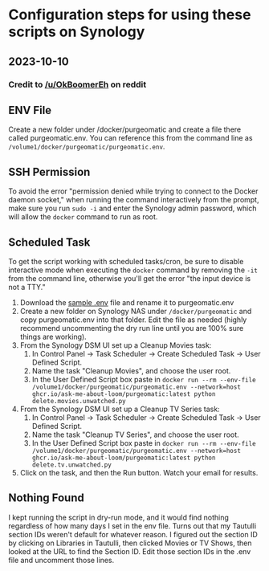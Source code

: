 # Configuration steps for using these scripts on Synology
## 2023-10-10
### Credit to [/u/OkBoomerEh](https://www.reddit.com/user/OkBoomerEh) on reddit

## ENV File

Create a new folder under /docker/purgeomatic and create a file there called purgeomatic.env. You can reference this from the command line as `/volume1/docker/purgeomatic/purgeomatic.env`.

## SSH Permission

To avoid the error "permission denied while trying to connect to the Docker daemon socket," when running the command interactively from the prompt, make sure you run `sudo -i` and enter the Synology admin password, which will allow the `docker` command to run as root.

## Scheduled Task

To get the script working with scheduled tasks/cron, be sure to disable interactive mode when executing the `docker` command by removing the `-it` from the command line, otherwise you'll get the error "the input device is not a TTY."

1. Download the [sample .env](https://github.com/ASK-ME-ABOUT-LOOM/purgeomatic/blob/main/.env.example) file and rename it to purgeomatic.env
2. Create a new folder on Synology NAS under `/docker/purgeomatic` and copy purgeomatic.env into that folder. Edit the file as needed (highly recommend uncommenting the dry run line until you are 100% sure things are working).
3. From the Synology DSM UI set up a Cleanup Movies task:
   1. In Control Panel &rarr; Task Scheduler &rarr; Create Scheduled Task &rarr; User Defined Script.
   2. Name the task "Cleanup Movies", and choose the user root.
   3. In the User Defined Script box paste in `docker run --rm --env-file /volume1/docker/purgeomatic/purgeomatic.env --network=host ghcr.io/ask-me-about-loom/purgeomatic:latest python delete.movies.unwatched.py`
4. From the Synology DSM UI set up a Cleanup TV Series task:
   1. In Control Panel &rarr; Task Scheduler &rarr; Create Scheduled Task &rarr; User Defined Script.
   2. Name the task "Cleanup TV Series", and choose the user root.
   3. In the User Defined Script box paste in `docker run --rm --env-file /volume1/docker/purgeomatic/purgeomatic.env --network=host ghcr.io/ask-me-about-loom/purgeomatic:latest python delete.tv.unwatched.py`
5. Click on the task, and then the Run button.  Watch your email for results.

## Nothing Found

I kept running the script in dry-run mode, and it would find nothing regardless of how many days I set in the env file. Turns out that my Tautulli section IDs weren't default for whatever reason. I figured out the section ID by clicking on Libraries in Tautulli, then clicked Movies or TV Shows, then looked at the URL to find the Section ID. Edit those section IDs in the .env file and uncomment those lines.
